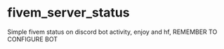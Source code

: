 # fivem_server_status
Simple fivem status on discord bot activity, enjoy and hf, REMEMBER TO CONFIGURE BOT
